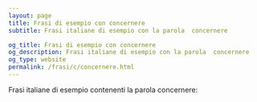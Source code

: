 ```yaml
---
layout: page
title: Frasi di esempio con concernere 
subtitle: Frasi italiane di esempio con la parola  concernere

og_title: Frasi di esempio con concernere 
og_description: Frasi italiane di esempio con la parola  concernere
og_type: website
permalink: /frasi/c/concernere.html
---
```


Frasi italiane di esempio contenenti la parola concernere:


